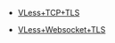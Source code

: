 - [VLess+TCP+TLS](https://github.com/charlieethan/firewall-proxy/tree/master/CN/V2ray/VLess/tcp)      	

- [VLess+Websocket+TLS](https://github.com/charlieethan/firewall-proxy/tree/master/CN/V2ray/VLess/ws)		     	